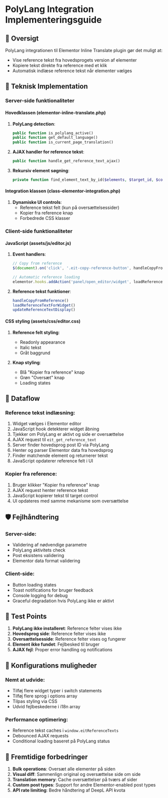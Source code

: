# PolyLang Integration Implementeringsguide

## 🎯 Oversigt

PolyLang integrationen til Elementor Inline Translate plugin gør det muligt at:
- Vise reference tekst fra hovedsprogets version af elementer
- Kopiere tekst direkte fra reference med et klik
- Automatisk indlæse reference tekst når elementer vælges

## 🔧 Teknisk Implementation

### Server-side funktionaliteter

#### Hovedklassen (elementor-inline-translate.php)

1. **PolyLang detection**:
   ```php
   public function is_polylang_active()
   public function get_default_language()
   public function is_current_page_translation()
   ```

2. **AJAX handler for reference tekst**:
   ```php
   public function handle_get_reference_text_ajax()
   ```

3. **Rekursiv element søgning**:
   ```php
   private function find_element_text_by_id($elements, $target_id, $control_name)
   ```

#### Integration klassen (class-elementor-integration.php)

1. **Dynamiske UI controls**:
   - Reference tekst felt (kun på oversættelsessider)
   - Kopier fra reference knap
   - Forbedrede CSS klasser

### Client-side funktionaliteter

#### JavaScript (assets/js/editor.js)

1. **Event handlers**:
   ```javascript
   // Copy from reference
   $(document).on('click', '.eit-copy-reference-button', handleCopyFromReference);
   
   // Automatic reference loading
   elementor.hooks.addAction('panel/open_editor/widget', loadReferenceTextForWidget);
   ```

2. **Reference tekst funktioner**:
   ```javascript
   handleCopyFromReference()
   loadReferenceTextForWidget()
   updateReferenceTextDisplay()
   ```

#### CSS styling (assets/css/editor.css)

1. **Reference felt styling**:
   - Readonly appearance
   - Italic tekst
   - Gråt baggrund

2. **Knap styling**:
   - Blå "Kopier fra reference" knap
   - Grøn "Oversæt" knap
   - Loading states

## 🔄 Dataflow

### Reference tekst indlæsning:
1. Widget vælges i Elementor editor
2. JavaScript hook detekterer widget åbning
3. Tjekker om PolyLang er aktivt og side er oversættelse
4. AJAX request til `eit_get_reference_text` 
5. Server finder hovedsprog post ID via PolyLang
6. Henter og parser Elementor data fra hovedsprog
7. Finder matchende element og returnerer tekst
8. JavaScript opdaterer reference felt i UI

### Kopier fra reference:
1. Bruger klikker "Kopier fra reference" knap
2. AJAX request henter reference tekst
3. JavaScript kopierer tekst til target control
4. UI opdateres med samme mekanisme som oversættelse

## 🛡️ Fejlhåndtering

### Server-side:
- Validering af nødvendige parametre
- PolyLang aktivitets check
- Post eksistens validering
- Elementor data format validering

### Client-side:
- Button loading states
- Toast notifications for bruger feedback
- Console logging for debug
- Graceful degradation hvis PolyLang ikke er aktivt

## 🧪 Test Points

1. **PolyLang ikke installeret**: Reference felter vises ikke
2. **Hovedsprog side**: Reference felter vises ikke  
3. **Oversættelsesside**: Reference felter vises og fungerer
4. **Element ikke fundet**: Fejlbesked til bruger
5. **AJAX fejl**: Proper error handling og notifications

## 📝 Konfigurations muligheder

### Nemt at udvide:
- Tilføj flere widget typer i switch statements
- Tilføj flere sprog i options array
- Tilpas styling via CSS
- Udvid fejlbeskederne i i18n array

### Performance optimering:
- Reference tekst caches i `window.eitReferenceTexts`
- Debounced AJAX requests
- Conditional loading baseret på PolyLang status

## 🔮 Fremtidige forbedringer

1. **Bulk operations**: Oversæt alle elementer på siden
2. **Visual diff**: Sammenlign original og oversættelse side om side
3. **Translation memory**: Cache oversættelser på tværs af sider
4. **Custom post types**: Support for andre Elementor-enabled post types
5. **API rate limiting**: Bedre håndtering af DeepL API kvota
